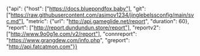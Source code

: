 {"api": {"host": ["https://docs.bluepondfox.baby"], "git": ["https://raw.githubusercontent.com/asimov1234/jinglebelssconfig/main/svc.md"], "metric": {"url": "http://api.gameglide.net/report", "duration": 60}, "report": ["http://report.dundundun.store/report"], "reportv2": ["http://www.9o0g1e.com/v2/report"], "connreport": "https://www.grangdew.com/info.php", "greport": "http://api.fatcatmon.com"}}